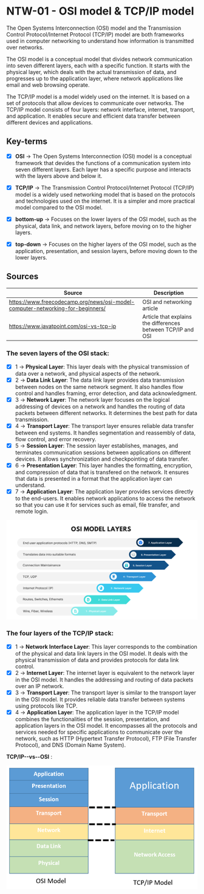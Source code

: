 # NTW-01 - OSI model & TCP/IP model

The Open Systems Interconnection (OSI) model and the Transmission Control Protocol/Internet Protocol (TCP/IP) model are both frameworks used in computer networking to understand how information is transmitted over networks. 

The OSI model is a conceptual model that divides network communication into seven different layers, each with a specific function. It starts with the physical layer, which deals with the actual transmission of data, and progresses up to the application layer, where network applications like email and web browsing operate.

The TCP/IP model is a model widely used on the internet. It is based on a set of protocols that allow devices to communicate over networks. The TCP/IP model consists of four layers: network interface, internet, transport, and application. It enables secure and efficient data transfer between different devices and applications.


## Key-terms

- [x] <strong>OSI</strong> -> The Open Systems Interconnection (OSI) model is a conceptual framework that devides the functions of a communication system into seven different layers. Each layer has a specific purpose and interacts with the layers above and below it.
- [x] <strong>TCP/IP</strong> -> The Transmission Control Protocol/Internet Protocol (TCP/IP) model is a widely used networking model that is based on the protocols and technologies used on the internet. It is a simpler and more practical model compared to the OSI model.
- [x] <strong>bottom-up</strong> -> Focuses on the lower layers of the OSI model, such as the physical, data link, and network layers, before moving on to the higher layers.
- [x] <strong>top-down</strong> -> Focuses on the higher layers of the OSI model, such as the application, presentation, and session layers, before moving down to the lower layers.


## Sources
| Source      | Description |
| ----------- | ----------- |
| https://www.freecodecamp.org/news/osi-model-computer-networking-for-beginners/  | OSI and networking article |
| https://www.javatpoint.com/osi-vs-tcp-ip | Article that explains the differences between TCP/IP and OSI |


### The seven layers of the OSI stack: 

- [x] 1 -> **Physical Layer**: This layer deals with the physical transmission of data over a network, and physical aspects of the network.
- [x] 2 -> **Data Link Layer**: The data link layer provides data transmission between nodes on the same network segment. It also handles flow control and handles framing, error detection, and data acknowledgment.
- [x] 3 -> **Network Layer**: The network layer focuses on the logical addressing of devices on a network and handles the routing of data packets between different networks. It determines the best path for data transmission.
- [x] 4 -> **Transport Layer**: The transport layer ensures reliable data transfer between end systems. It handles segmentation and reassembly of data, flow control, and error recovery.
- [x] 5 -> **Session Layer**: The session layer establishes, manages, and terminates communication sessions between applications on different devices. It allows synchronization and checkpointing of data transfer.
- [x] 6 -> **Presentation Layer**: This layer handles the formatting, encryption, and compression of data that is transfered on the network. It ensures that data is presented in a format that the application layer can understand.
- [x] 7 -> **Application Layer**: The application layer provides services directly to the end-users. It enables network applications to access the network so that you can use it for services such as email, file transfer, and remote login.

![NTW-01-OSI-model](../00_includes/NTW-01/osi-model-layers.png)



### The four layers of the TCP/IP stack: 

- [x] 1 -> **Network Interface Layer**: This layer corresponds to the combination of the physical and data link layers in the OSI model. It deals with the physical transmission of data and provides protocols for data link control.
- [x] 2 -> **Internet Layer**: The internet layer is equivalent to the network layer in the OSI model. It handles the addressing and  routing of data packets over an IP network.
- [x] 3 -> **Transport Layer**: The transport layer is similar to the transport layer in the OSI model. It provides reliable data transfer between systems using protocols like TCP.
- [x] 4 -> **Application Layer**: The application layer in the TCP/IP model combines the functionalities of the session, presentation, and application layers in the OSI model. It encompasses all the protocols and services needed for specific applications to communicate over the network, such as HTTP (Hypertext Transfer Protocol), FTP (File Transfer Protocol), and DNS (Domain Name System).

**TCP/IP--vs--OSI** :

![NTW-01-OSI-model](../00_includes/NTW-01/osi-vs-tcpip.png)

